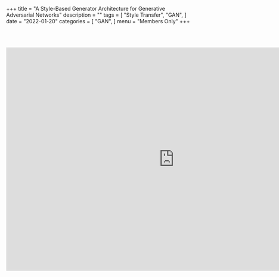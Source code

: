 +++
title = "A Style-Based Generator Architecture for Generative Adversarial Networks"
description = ""
tags = [
    "Style Transfer",
    "GAN",
]
date = "2022-01-20"
categories = [
    "GAN",
]
menu = "Members Only"
+++

<br><br>
<center>
<iframe src="https://docs.google.com/presentation/d/e/2PACX-1vSycMxTQXB0wEJroYacoAWvzzRQO542aOHG9cYTGZacmaZ5DpCL_4HOgWXxnxpjxQ-ZqwdNGsXrAMKc/embed?start=false&loop=false&delayms=3000" frameborder="0" width="900" height="600" allowfullscreen="true" mozallowfullscreen="true" webkitallowfullscreen="true"></iframe>
</center>

<br>

<script src="https://utteranc.es/client.js"
        repo="RTOS-KGU/RTOS-utterances-comment"
        issue-term="pathname"
        label="Comment"
        theme="github-light"
        crossorigin="anonymous"
        async>
</script>